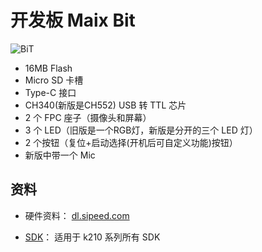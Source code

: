 开发板 Maix Bit
===========

![BiT](https://cdn.sipeed.com/wiki/maix/board/BiT.png)

* 16MB Flash
* Micro SD 卡槽
* Type-C 接口
* CH340(新版是CH552) USB 转 TTL 芯片
* 2 个 FPC 座子（摄像头和屏幕）
* 3 个 LED（旧版是一个RGB灯，新版是分开的三个 LED 灯）
* 2 个按钮（复位+启动选择(开机后可自定义功能)按钮）
* 新版中带一个 Mic

## 资料

* 硬件资料： [dl.sipeed.com](http://dl.sipeed.com/MAIX/HDK/Maix-Bit/)

* [SDK](../sdk/README.md)： 适用于 k210 系列所有 SDK
